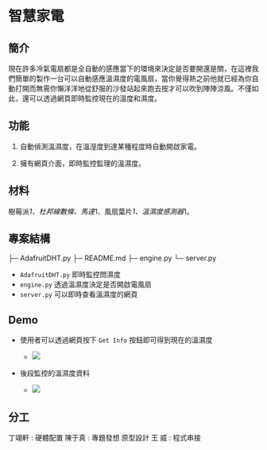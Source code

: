 # 智慧家電

## 簡介

現在許多冷氣電扇都是全自動的感應當下的環境來決定是否要開還是關，在這裡我們簡單的製作一台可以自動感應溫濕度的電風扇，當你覺得熱之前他就已經為你自動打開而無需你懶洋洋地從舒服的沙發站起來跑去按才可以吹到陣陣涼風。不僅如此，還可以透過網頁即時監控現在的溫度和濕度。

## 功能
1. 自動偵測溫濕度，在溫溼度到達某種程度時自動開啟家電。

2. 擁有網頁介面，即時監控監理的溫濕度。

## 材料
樹莓派*1、杜邦線數條、馬達*1、風扇葉片*1、溫濕度感測器*1。


## 專案結構

├─ AdafruitDHT.py
├─ README.md
├─ engine.py
└─ server.py

- `AdafruitDHT.py` 即時監控問濕度
- `engine.py` 透過溫濕度決定是否開啟電風扇
- `server.py` 可以即時查看溫濕度的網頁 

## Demo

- 使用者可以透過網頁按下 `Get Info` 按鈕即可得到現在的溫濕度

    - ![](https://i.imgur.com/LO1XqdN.png)

- 後段監控的溫濕度資料

    - ![](https://i.imgur.com/MVz6NFP.png)

## 分工

丁翊軒 : 硬體配置
陳于真 : 專題發想 原型設計
王 威 : 程式串接